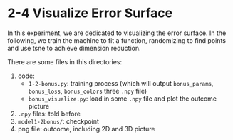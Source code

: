 # 2-4 Visualize Error Surface

In this experiment, we are dedicated to visualizing the error surface. In the following, we train the machine to fit a function, randomizing to find points and use tsne to achieve dimension reduction.

There are some files in this directories:

1. code: 
	- `1-2-bonus.py`: training process (which will output `bonus_params`, `bonus_loss`, `bonus_colors` three `.npy` file)
	- `bonus_visualize.py`: load in some `.npy` file and plot the outcome picture
2. `.npy` files: told before
3. `model1-2bonus/`: checkpoint
4. png file: outcome, including 2D and 3D picture
